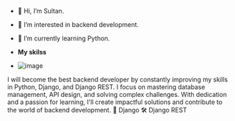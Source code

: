 - 👋 Hi, I’m Sultan.
- 👀 I’m interested in backend development.
- 🌱 I’m currently learning Python.

- **My skilss**
- ![image](https://github.com/user-attachments/assets/da75231c-ca67-4e7c-a421-e274e6a62c39)


I will become the best backend developer by constantly improving my skills in Python, Django, and Django REST. I focus on mastering database management, API design, and solving complex challenges. With dedication and a passion for learning, I'll create impactful solutions and contribute to the world of backend development. 🐍 Django 🛠 Django REST
